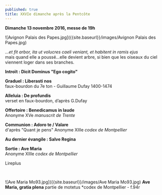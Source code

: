 ```yaml
---
published: true
title: XXVIe dimanche après la Pentcôte
---
```

**Dimanche 13 novembre 2016, messe de 19h**  

![Avignon Palais des Papes.jpg]({{site.baseurl}}/images/Avignon Palais des Papes.jpg)


*...et fit arbor, ita ut volucres caeli veniant, et habitent in ramis ejus*  
mais quand elle a poussé...elle devient arbre, si bien que les oiseaux du ciel viennent loger dans ses branches.


**Introït : Dicit Dominus "Ego cogito"**

**Graduel : Liberasti nos**  
faux-bourdon du 7e ton - Guillaume Dufay 1400-1474

**Alleluia : De profundis**  
verset en faux-bourdon, d’après G.Dufay

**Offertoire : Benedicamus in laude**  
Anonyme XVe *manuscrit de Trente*

**Communion : Adoro te / Valare**  
d'après "Quant je pens" Anonyme XIIIe *codex de Montpellier*

**Au dernier évangile : Salve Regina**  

**Sortie : Ave Maria**  
Anonyme XIIIe *codex de Montpellier*

Lireplus

&nbsp;

![Ave Maria Mo93.jpg]({{site.baseurl}}/images/Ave Maria Mo93.jpg)
**Ave Maria, gratia plena**  partie de motetus *codex de Montpellier - f.94r
